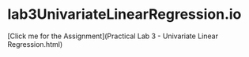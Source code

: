 # lab3UnivariateLinearRegression.io
[Click me for the Assignment](Practical Lab 3 - Univariate Linear Regression.html)
